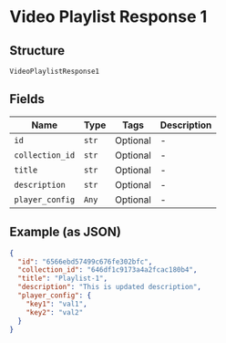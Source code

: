 
# Video Playlist Response 1

## Structure

`VideoPlaylistResponse1`

## Fields

| Name | Type | Tags | Description |
|  --- | --- | --- | --- |
| `id` | `str` | Optional | - |
| `collection_id` | `str` | Optional | - |
| `title` | `str` | Optional | - |
| `description` | `str` | Optional | - |
| `player_config` | `Any` | Optional | - |

## Example (as JSON)

```json
{
  "id": "6566ebd57499c676fe302bfc",
  "collection_id": "646df1c9173a4a2fcac180b4",
  "title": "Playlist-1",
  "description": "This is updated description",
  "player_config": {
    "key1": "val1",
    "key2": "val2"
  }
}
```

